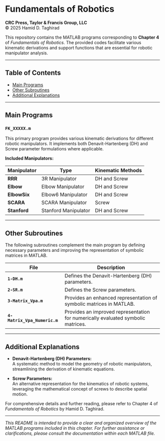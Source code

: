 # Fundamentals of Robotics

**CRC Press, Taylor & Francis Group, LLC**  
© 2025 Hamid D. Taghirad

This repository contains the MATLAB programs corresponding to **Chapter 4** of *Fundamentals of Robotics*. The provided codes facilitate various kinematic derivations and support functions that are essential for robotic manipulator analysis.

---

## Table of Contents

- [Main Programs](#main-programs)
- [Other Subroutines](#other-subroutines)
- [Additional Explanations](#additional-explanations)

---

## Main Programs

### `FK_XXXXX.m`

This primary program provides various kinematic derivations for different robotic manipulators. It implements both Denavit-Hartenberg (DH) and Screw parameter formulations where applicable.

**Included Manipulators:**

| **Manipulator** | **Type**             | **Kinematic Methods** |
|-----------------|----------------------|-----------------------|
| **RRR**       | 3R Manipulator       | DH and Screw          |
| **Elbow**     | Elbow Manipulator    | DH and Screw          |
| **ElbowSix**  | Elbow6 Manipulator   | DH and Screw          |
| **SCARA**     | SCARA Manipulator    | Screw                 |
| **Stanford**  | Stanford Manipulator | DH and Screw          |

---

## Other Subroutines

The following subroutines complement the main program by defining necessary parameters and improving the representation of symbolic matrices in MATLAB.

| **File**                     | **Description**                                                                              |
|------------------------------|----------------------------------------------------------------------------------------------|
| **`1-DH.m`**                | Defines the Denavit-Hartenberg (DH) parameters.                                              |
| **`2-SR.m`**                | Defines the Screw parameters.                                                                |
| **`3-Matrix_Vpa.m`**        | Provides an enhanced representation of symbolic matrices in MATLAB.                          |
| **`4-Matrix_Vpa_Numeric.m`**| Provides an improved representation for numerically evaluated symbolic matrices.             |

---

## Additional Explanations

- **Denavit-Hartenberg (DH) Parameters:**  
  A systematic method to model the geometry of robotic manipulators, streamlining the derivation of kinematic equations.

- **Screw Parameters:**  
  An alternative representation for the kinematics of robotic systems, leveraging the mathematical concept of screws to describe spatial motion.

For comprehensive details and further reading, please refer to Chapter 4 of *Fundamentals of Robotics* by Hamid D. Taghirad.

---

*This README is intended to provide a clear and organized overview of the MATLAB programs included in this chapter. For further assistance or clarifications, please consult the documentation within each MATLAB file.*
